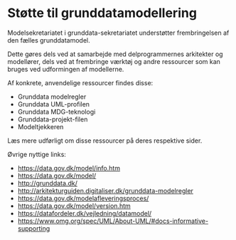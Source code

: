 Støtte til grunddatamodellering
======
Modelsekretariatet i grunddata-sekretariatet understøtter frembringelsen af den fælles grunddatamodel.

Dette gøres dels ved at samarbejde med delprogrammernes arkitekter og modellører, dels ved at frembringe værktøj og andre ressourcer som kan bruges ved udformingen af modellerne.

Af konkrete, anvendelige ressourcer findes disse:

* Grunddata modelregler
* Grunddata UML-profilen
* Grunddata MDG-teknologi
* Grunddata-projekt-filen
* Modeltjekkeren

Læs mere udførligt om disse ressourcer på deres respektive sider.

Øvrige nyttige links:
* https://data.gov.dk/model/info.htm
* https://data.gov.dk/model/
* http://grunddata.dk/
* http://arkitekturguiden.digitaliser.dk/grunddata-modelregler
* https://data.gov.dk/modelafleveringsproces/
* https://data.gov.dk/model/version.htm
* https://datafordeler.dk/vejledning/datamodel/
* https://www.omg.org/spec/UML/About-UML/#docs-informative-supporting 

